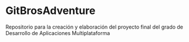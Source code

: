 # GitBrosAdventure
Repositorio para la creación y elaboración del proyecto final del grado de Desarrollo de Aplicaciones Multiplataforma
